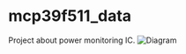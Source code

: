 # mcp39f511_data
Project about power monitoring IC.
![Diagram](https://github.com/mickeykhuongtran112/mcp39f511_data/assets/80585663/606680fa-185d-40b3-a55d-3335f28e9d0a)
